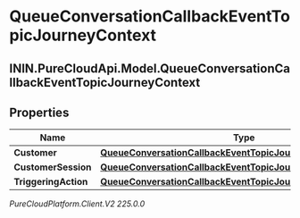 # QueueConversationCallbackEventTopicJourneyContext

## ININ.PureCloudApi.Model.QueueConversationCallbackEventTopicJourneyContext

## Properties

|Name | Type | Description | Notes|
|------------ | ------------- | ------------- | -------------|
| **Customer** | [**QueueConversationCallbackEventTopicJourneyCustomer**](QueueConversationCallbackEventTopicJourneyCustomer) |  | [optional] |
| **CustomerSession** | [**QueueConversationCallbackEventTopicJourneyCustomerSession**](QueueConversationCallbackEventTopicJourneyCustomerSession) |  | [optional] |
| **TriggeringAction** | [**QueueConversationCallbackEventTopicJourneyAction**](QueueConversationCallbackEventTopicJourneyAction) |  | [optional] |



_PureCloudPlatform.Client.V2 225.0.0_
